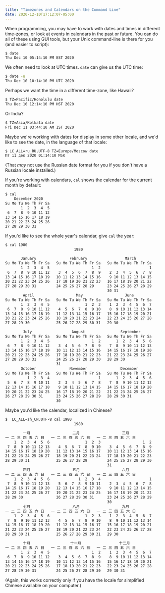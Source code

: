 ```yaml
---
title: "Timezones and Calendars on the Command Line"
date: 2020-12-10T17:12:07-05:00
---
```


When programming, you may have to work with dates and times in different
time-zones, or look at events in calendars in the past or future. You can do all
of these using GUI tools, but your Unix command-line is there for you (and
easier to script):

```sh
$ date
Thu Dec 10 05:14:10 PM EST 2020
```

We often need to look at UTC times. `date` can give us the UTC time:

```sh
$ date -u
Thu Dec 10 10:14:10 PM UTC 2020
```

Perhaps we want the time in a different time-zone, like Hawaii?

```sh
$ TZ=Pacific/Honolulu date
Thu Dec 10 12:14:10 PM HST 2020
```

Or India?

```sh
$ TZ=Asia/Kolkata date
Fri Dec 11 03:44:10 AM IST 2020
```

Maybe we're working with dates for display in some other locale, and we'd like
to see the date, in the language of that locale:

```sh
$ LC_ALL=ru_RU.UTF-8 TZ=Europe/Moscow date
Пт 11 дек 2020 01:14:10 MSK
```

(That _may_ not use the Russian date format for you if you don't have a Russian
locale installed.)

If you're working with calendars, `cal` shows the calendar for the current
month by default:

```sh
$ cal
    December 2020
Su Mo Tu We Th Fr Sa
       1  2  3  4  5
 6  7  8  9 10 11 12
13 14 15 16 17 18 19
20 21 22 23 24 25 26
27 28 29 30 31
```

If you'd like to see the whole year's calendar, give `cal` the year:

```sh
$ cal 1980
                               1980

       January               February                 March
Su Mo Tu We Th Fr Sa   Su Mo Tu We Th Fr Sa   Su Mo Tu We Th Fr Sa
       1  2  3  4  5                   1  2                      1
 6  7  8  9 10 11 12    3  4  5  6  7  8  9    2  3  4  5  6  7  8
13 14 15 16 17 18 19   10 11 12 13 14 15 16    9 10 11 12 13 14 15
20 21 22 23 24 25 26   17 18 19 20 21 22 23   16 17 18 19 20 21 22
27 28 29 30 31         24 25 26 27 28 29      23 24 25 26 27 28 29
                                              30 31
        April                   May                   June
Su Mo Tu We Th Fr Sa   Su Mo Tu We Th Fr Sa   Su Mo Tu We Th Fr Sa
       1  2  3  4  5                1  2  3    1  2  3  4  5  6  7
 6  7  8  9 10 11 12    4  5  6  7  8  9 10    8  9 10 11 12 13 14
13 14 15 16 17 18 19   11 12 13 14 15 16 17   15 16 17 18 19 20 21
20 21 22 23 24 25 26   18 19 20 21 22 23 24   22 23 24 25 26 27 28
27 28 29 30            25 26 27 28 29 30 31   29 30

        July                  August                September
Su Mo Tu We Th Fr Sa   Su Mo Tu We Th Fr Sa   Su Mo Tu We Th Fr Sa
       1  2  3  4  5                   1  2       1  2  3  4  5  6
 6  7  8  9 10 11 12    3  4  5  6  7  8  9    7  8  9 10 11 12 13
13 14 15 16 17 18 19   10 11 12 13 14 15 16   14 15 16 17 18 19 20
20 21 22 23 24 25 26   17 18 19 20 21 22 23   21 22 23 24 25 26 27
27 28 29 30 31         24 25 26 27 28 29 30   28 29 30
                       31
       October               November               December
Su Mo Tu We Th Fr Sa   Su Mo Tu We Th Fr Sa   Su Mo Tu We Th Fr Sa
          1  2  3  4                      1       1  2  3  4  5  6
 5  6  7  8  9 10 11    2  3  4  5  6  7  8    7  8  9 10 11 12 13
12 13 14 15 16 17 18    9 10 11 12 13 14 15   14 15 16 17 18 19 20
19 20 21 22 23 24 25   16 17 18 19 20 21 22   21 22 23 24 25 26 27
26 27 28 29 30 31      23 24 25 26 27 28 29   28 29 30 31
                       30
```

Maybe you'd like the calendar, localized in Chinese?

```sh
$  LC_ALL=zh_CN.UTF-8 cal 1980
                               1980

        一月                   二月                   三月
一 二 三 四 五 六 日   一 二 三 四 五 六 日   一 二 三 四 五 六 日
    1  2  3  4  5  6                1  2  3                   1  2
 7  8  9 10 11 12 13    4  5  6  7  8  9 10    3  4  5  6  7  8  9
14 15 16 17 18 19 20   11 12 13 14 15 16 17   10 11 12 13 14 15 16
21 22 23 24 25 26 27   18 19 20 21 22 23 24   17 18 19 20 21 22 23
28 29 30 31            25 26 27 28 29         24 25 26 27 28 29 30
                                              31
        四月                   五月                   六月
一 二 三 四 五 六 日   一 二 三 四 五 六 日   一 二 三 四 五 六 日
    1  2  3  4  5  6             1  2  3  4                      1
 7  8  9 10 11 12 13    5  6  7  8  9 10 11    2  3  4  5  6  7  8
14 15 16 17 18 19 20   12 13 14 15 16 17 18    9 10 11 12 13 14 15
21 22 23 24 25 26 27   19 20 21 22 23 24 25   16 17 18 19 20 21 22
28 29 30               26 27 28 29 30 31      23 24 25 26 27 28 29
                                              30
        七月                   八月                   九月
一 二 三 四 五 六 日   一 二 三 四 五 六 日   一 二 三 四 五 六 日
    1  2  3  4  5  6                1  2  3    1  2  3  4  5  6  7
 7  8  9 10 11 12 13    4  5  6  7  8  9 10    8  9 10 11 12 13 14
14 15 16 17 18 19 20   11 12 13 14 15 16 17   15 16 17 18 19 20 21
21 22 23 24 25 26 27   18 19 20 21 22 23 24   22 23 24 25 26 27 28
28 29 30 31            25 26 27 28 29 30 31   29 30

        十月                  十一月                 十二月
一 二 三 四 五 六 日   一 二 三 四 五 六 日   一 二 三 四 五 六 日
       1  2  3  4  5                   1  2    1  2  3  4  5  6  7
 6  7  8  9 10 11 12    3  4  5  6  7  8  9    8  9 10 11 12 13 14
13 14 15 16 17 18 19   10 11 12 13 14 15 16   15 16 17 18 19 20 21
20 21 22 23 24 25 26   17 18 19 20 21 22 23   22 23 24 25 26 27 28
27 28 29 30 31         24 25 26 27 28 29 30   29 30 31
```

(Again, this works correctly only if you have the locale for simplified Chinese
available on your computer.)
